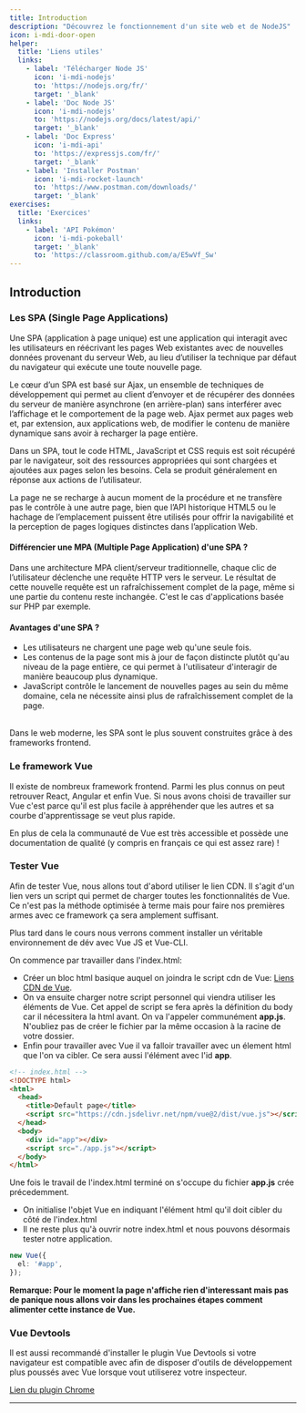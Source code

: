 ```yaml
---
title: Introduction
description: "Découvrez le fonctionnement d'un site web et de NodeJS"
icon: i-mdi-door-open
helper:
  title: 'Liens utiles'
  links:
    - label: 'Télécharger Node JS'
      icon: 'i-mdi-nodejs'
      to: 'https://nodejs.org/fr/'
      target: '_blank'
    - label: 'Doc Node JS'
      icon: 'i-mdi-nodejs'
      to: 'https://nodejs.org/docs/latest/api/'
      target: '_blank'
    - label: 'Doc Express'
      icon: 'i-mdi-api'
      to: 'https://expressjs.com/fr/'
      target: '_blank'
    - label: 'Installer Postman'
      icon: 'i-mdi-rocket-launch'
      to: 'https://www.postman.com/downloads/'
      target: '_blank'
exercises:
  title: 'Exercices'
  links:
    - label: 'API Pokémon'
      icon: 'i-mdi-pokeball'
      target: '_blank'
      to: 'https://classroom.github.com/a/E5wVf_Sw'
---
```


## Introduction

### Les SPA (Single Page Applications)

Une SPA (application à page unique) est une application qui interagit avec les utilisateurs en réécrivant les pages Web existantes avec de nouvelles données provenant du serveur Web, au lieu d’utiliser la technique par défaut du navigateur qui exécute une toute nouvelle page.

Le cœur d’un SPA est basé sur Ajax, un ensemble de techniques de développement qui permet au client d’envoyer et de récupérer des données du serveur de manière asynchrone (en arrière-plan) sans interférer avec l’affichage et le comportement de la page web. Ajax permet aux pages web et, par extension, aux applications web, de modifier le contenu de manière dynamique sans avoir à recharger la page entière.

Dans un SPA, tout le code HTML, JavaScript et CSS requis est soit récupéré par le navigateur, soit des ressources appropriées qui sont chargées et ajoutées aux pages selon les besoins. Cela se produit généralement en réponse aux actions de l’utilisateur.

La page ne se recharge à aucun moment de la procédure et ne transfère pas le contrôle à une autre page, bien que l’API historique HTML5 ou le hachage de l’emplacement puissent être utilisés pour offrir la navigabilité et la perception de pages logiques distinctes dans l’application Web.

#### Différencier une MPA (Multiple Page Application) d'une SPA ?

Dans une architecture MPA client/serveur traditionnelle, chaque clic de l’utilisateur déclenche une requête HTTP vers le serveur. Le résultat de cette nouvelle requête est un rafraîchissement complet de la page, même si une partie du contenu reste inchangée. C'est le cas d'applications basée sur PHP par exemple.

<article-image src="page-lifecycle.png" alt="page-lifecycle"></article-image>

#### Avantages d'une SPA ?

- Les utilisateurs ne chargent une page web qu'une seule fois.
- Les contenus de la page sont mis à jour de façon distincte plutôt qu'au niveau de la page entière, ce qui permet à l'utilisateur d'interagir de manière beaucoup plus dynamique.
- JavaScript contrôle le lancement de nouvelles pages au sein du même domaine, cela ne nécessite ainsi plus de rafraîchissement complet de la page.

\
Dans le web moderne, les SPA sont le plus souvent construites grâce à des frameworks frontend.

### Le framework Vue

Il existe de nombreux framework frontend. Parmi les plus connus on peut retrouver React, Angular et enfin Vue. Si nous avons choisi de travailler sur Vue c'est parce qu'il est plus facile à appréhender que les autres et sa courbe d'apprentissage se veut plus rapide.

En plus de cela la communauté de Vue est très accessible et possède une documentation de qualité (y compris en français ce qui est assez rare) !

### Tester Vue

Afin de tester Vue, nous allons tout d'abord utiliser le lien CDN. Il s'agit d'un lien vers un script qui permet de charger toutes les fonctionnalités de Vue. Ce n'est pas la méthode optimisée à terme mais pour faire nos premières armes avec ce framework ça sera amplement suffisant.

Plus tard dans le cours nous verrons comment installer un véritable environnement de dév avec Vue JS et Vue-CLI.

On commence par travailler dans l'index.html:

- Créer un bloc html basique auquel on joindra le script cdn de Vue: [Liens CDN de Vue](https://fr.vuejs.org/v2/guide/installation.html#CDN).
- On va ensuite charger notre script personnel qui viendra utiliser les éléments de Vue. Cet appel de script se fera après la définition du body car il nécessitera la html avant. On va l'appeler communément **app.js**. N'oubliez pas de créer le fichier par la même occasion à la racine de votre dossier.
- Enfin pour travailler avec Vue il va falloir travailler avec un élement html que l'on va cibler. Ce sera aussi l'élément avec l'id **app**.

```html
<!-- index.html -->
<!DOCTYPE html>
<html>
  <head>
    <title>Default page</title>
    <script src="https://cdn.jsdelivr.net/npm/vue@2/dist/vue.js"></script>
  </head>
  <body>
    <div id="app"></div>
    <script src="./app.js"></script>
  </body>
</html>
```

Une fois le travail de l'index.html terminé on s'occupe du fichier **app.js** crée précedemment.

- On initialise l'objet Vue en indiquant l'élément html qu'il doit cibler du côté de l'index.html
- Il ne reste plus qu'à ouvrir notre index.html et nous pouvons désormais tester notre application.

```typescript
new Vue({
  el: '#app',
});
```

**Remarque: Pour le moment la page n'affiche rien d'interessant mais pas de panique nous allons voir dans les prochaines étapes comment alimenter cette instance de Vue.**

### Vue Devtools

Il est aussi recommandé d'installer le plugin Vue Devtools si votre navigateur est compatible avec afin de disposer d'outils de développement plus poussés avec Vue lorsque vout utiliserez votre inspecteur.

[Lien du plugin Chrome](https://chrome.google.com/webstore/detail/vuejs-devtools/nhdogjmejiglipccpnnnanhbledajbpd)

---

</div>
